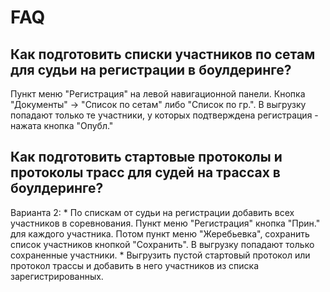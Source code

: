 # FAQ

## Как подготовить списки участников по сетам для судьи на регистрации в боулдеринге?

Пункт меню "Регистрация" на левой навигационной панели. Кнопка "Документы" -> "Список по сетам" либо
"Список по гр.". В выгрузку попадают только те участники, у которых подтверждена регистрация - нажата
кнопка "Опубл."

## Как подготовить стартовые протоколы и протоколы трасс для судей на трассах в боулдеринге?
Варианта 2:
    * По спискам от судьи на регистрации добавить всех участников в соревнования. Пункт меню "Регистрация"
кнопка "Прин." для каждого участника. Потом пункт меню "Жеребьевка", сохранить список участников 
кнопкой "Сохранить". В выгрузку попадают только сохраненные участники.
    * Выгрузить пустой стартовый протокол или протокол трассы и добавить в него участников
из списка зарегистрированных. 


